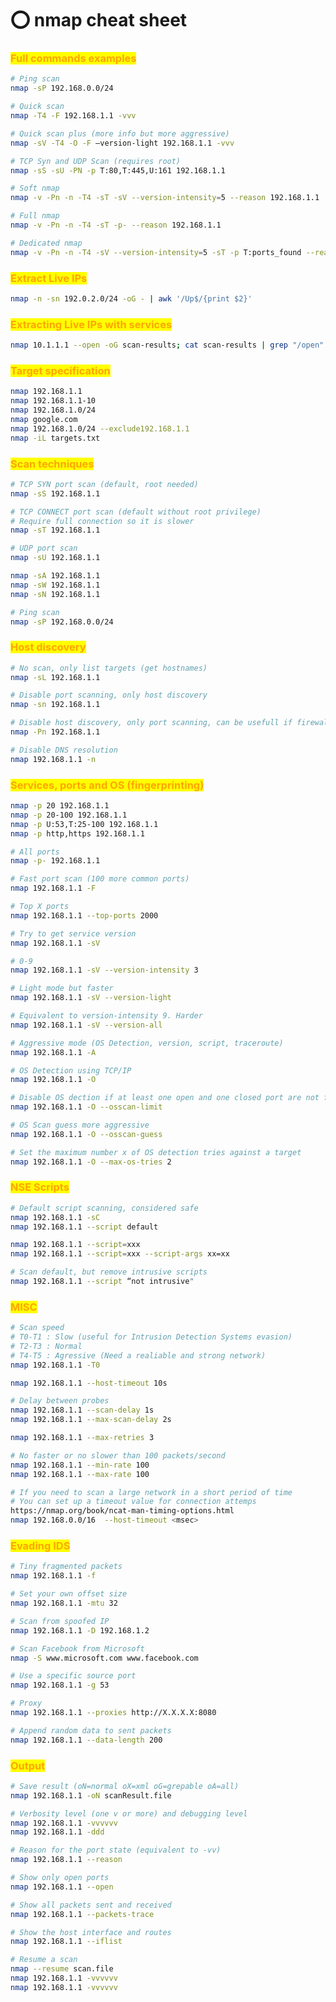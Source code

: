 # ⭕ nmap cheat sheet

### <mark style="color:orange;">Full commands examples</mark> <a href="#full-commands-examples" id="full-commands-examples"></a>

```bash
# Ping scan
nmap -sP 192.168.0.0/24

# Quick scan
nmap -T4 -F 192.168.1.1 -vvv

# Quick scan plus (more info but more aggressive)
nmap -sV -T4 -O -F –version-light 192.168.1.1 -vvv

# TCP Syn and UDP Scan (requires root)
nmap -sS -sU -PN -p T:80,T:445,U:161 192.168.1.1

# Soft nmap
nmap -v -Pn -n -T4 -sT -sV --version-intensity=5 --reason 192.168.1.1

# Full nmap
nmap -v -Pn -n -T4 -sT -p- --reason 192.168.1.1

# Dedicated nmap
nmap -v -Pn -n -T4 -sV --version-intensity=5 -sT -p T:ports_found --reason <IP>
```

### <mark style="color:orange;">Extract Live IPs</mark>

```bash
nmap -n -sn 192.0.2.0/24 -oG - | awk '/Up$/{print $2}'
```

### <mark style="color:orange;">Extracting Live IPs with services</mark>

```bash
nmap 10.1.1.1 --open -oG scan-results; cat scan-results | grep "/open" | cut -d " " -f 2 > exposed-services-ips
```

### <mark style="color:orange;">Target specification</mark> <a href="#target-specification" id="target-specification"></a>

```bash
nmap 192.168.1.1
nmap 192.168.1.1-10
nmap 192.168.1.0/24
nmap google.com
nmap 192.168.1.0/24 --exclude192.168.1.1
nmap -iL targets.txt
```

### <mark style="color:orange;">Scan techniques</mark> <a href="#scan-techniques" id="scan-techniques"></a>

```bash
# TCP SYN port scan (default, root needed)
nmap -sS 192.168.1.1

# TCP CONNECT port scan (default without root privilege)
# Require full connection so it is slower 
nmap -sT 192.168.1.1

# UDP port scan
nmap -sU 192.168.1.1

nmap -sA 192.168.1.1
nmap -sW 192.168.1.1
nmap -sN 192.168.1.1

# Ping scan
nmap -sP 192.168.0.0/24
```

### <mark style="color:orange;">Host discovery</mark> <a href="#host-discovery" id="host-discovery"></a>

```bash
# No scan, only list targets (get hostnames)
nmap -sL 192.168.1.1

# Disable port scanning, only host discovery
nmap -sn 192.168.1.1

# Disable host discovery, only port scanning, can be usefull if firewall deny PING
nmap -Pn 192.168.1.1

# Disable DNS resolution
nmap 192.168.1.1 -n
```

### <mark style="color:orange;">Services, ports and OS (fingerprinting)</mark> <a href="#services-ports-and-os-fingerprinting" id="services-ports-and-os-fingerprinting"></a>

```bash
nmap -p 20 192.168.1.1
nmap -p 20-100 192.168.1.1
nmap -p U:53,T:25-100 192.168.1.1
nmap -p http,https 192.168.1.1

# All ports
nmap -p- 192.168.1.1

# Fast port scan (100 more common ports)
nmap 192.168.1.1 -F

# Top X ports
nmap 192.168.1.1 --top-ports 2000

# Try to get service version
nmap 192.168.1.1 -sV

# 0-9
nmap 192.168.1.1 -sV --version-intensity 3

# Light mode but faster
nmap 192.168.1.1 -sV --version-light

# Equivalent to version-intensity 9. Harder
nmap 192.168.1.1 -sV --version-all

# Aggressive mode (OS Detection, version, script, traceroute)
nmap 192.168.1.1 -A

# OS Detection using TCP/IP
nmap 192.168.1.1 -O 

# Disable OS dection if at least one open and one closed port are not found
nmap 192.168.1.1 -O --osscan-limit

# OS Scan guess more aggressive
nmap 192.168.1.1 -O --osscan-guess

# Set the maximum number x of OS detection tries against a target 
nmap 192.168.1.1 -O --max-os-tries 2
```

### <mark style="color:orange;">NSE Scripts</mark> <a href="#nse-scripts" id="nse-scripts"></a>

```bash
# Default script scanning, considered safe
nmap 192.168.1.1 -sC
nmap 192.168.1.1 --script default

nmap 192.168.1.1 --script=xxx
nmap 192.168.1.1 --script=xxx --script-args xx=xx

# Scan default, but remove intrusive scripts
nmap 192.168.1.1 --script “not intrusive"
```

### <mark style="color:orange;">MISC</mark> <a href="#misc" id="misc"></a>

```bash
# Scan speed
# T0-T1 : Slow (useful for Intrusion Detection Systems evasion)
# T2-T3 : Normal
# T4-T5 : Agressive (Need a realiable and strong network)
nmap 192.168.1.1 -T0

nmap 192.168.1.1 --host-timeout 10s

# Delay between probes
nmap 192.168.1.1 --scan-delay 1s
nmap 192.168.1.1 --max-scan-delay 2s

nmap 192.168.1.1 --max-retries 3

# No faster or no slower than 100 packets/second
nmap 192.168.1.1 --min-rate 100
nmap 192.168.1.1 --max-rate 100

# If you need to scan a large network in a short period of time
# You can set up a timeout value for connection attemps
https://nmap.org/book/ncat-man-timing-options.html
nmap 192.168.0.0/16  --host-timeout <msec>
```

### <mark style="color:orange;">Evading IDS</mark> <a href="#evading-ids" id="evading-ids"></a>

```bash
# Tiny fragmented packets
nmap 192.168.1.1 -f

# Set your own offset size
nmap 192.168.1.1 -mtu 32

# Scan from spoofed IP
nmap 192.168.1.1 -D 192.168.1.2

# Scan Facebook from Microsoft
nmap -S www.microsoft.com www.facebook.com

# Use a specific source port
nmap 192.168.1.1 -g 53

# Proxy
nmap 192.168.1.1 --proxies http://X.X.X.X:8080

# Append random data to sent packets
nmap 192.168.1.1 --data-length 200
```

### <mark style="color:orange;">Output</mark> <a href="#output" id="output"></a>

```bash
# Save result (oN=normal oX=xml oG=grepable oA=all)
nmap 192.168.1.1 -oN scanResult.file

# Verbosity level (one v or more) and debugging level
nmap 192.168.1.1 -vvvvvv
nmap 192.168.1.1 -ddd

# Reason for the port state (equivalent to -vv)
nmap 192.168.1.1 --reason

# Show only open ports
nmap 192.168.1.1 --open

# Show all packets sent and received
nmap 192.168.1.1 --packets-trace

# Show the host interface and routes
nmap 192.168.1.1 --iflist

# Resume a scan
nmap --resume scan.file
nmap 192.168.1.1 -vvvvvv
nmap 192.168.1.1 -vvvvvv
```
